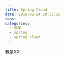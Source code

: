 ```yaml
---
title: Spring Cloud
date: 2018-02-24 20:35:15
tags:
categories:
  - 框架
  - spring
  - spring cloud
---
```


我是XX
